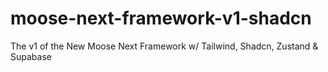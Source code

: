 # moose-next-framework-v1-shadcn
The v1 of the New Moose Next Framework w/ Tailwind, Shadcn, Zustand &amp; Supabase
